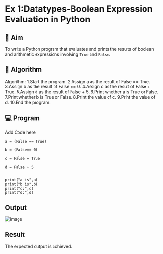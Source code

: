 
# Ex 1:Datatypes-Boolean Expression Evaluation in Python

## 🎯 Aim
To write a Python program that evaluates and prints the results of boolean and arithmetic expressions involving `True` and `False`.

## 🧠 Algorithm
Algorithm:
1.Start the program.
2.Assign a as the result of False == True.
3.Assign b as the result of False == 0.
4.Assign c as the result of False + True.
5.Assign d as the result of False + 5.
6.Print whether a is True or False.
7.Print whether b is True or False.
8.Print the value of c.
9.Print the value of d.
10.End the program.


## 💻 Program
Add Code here
```
a = (False == True)

b = (False== 0)

c = False + True

d = False + 5


print("a is",a)
print("b is",b)
print("c:",c)
print("d:",d)
```

## Output

![image](https://github.com/user-attachments/assets/982c46c2-a4d1-40d2-887d-4bdd283abd4b)

## Result
The expected output is achieved.
